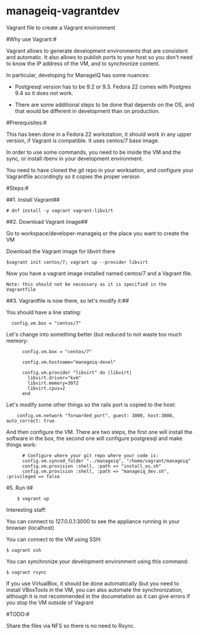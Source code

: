# manageiq-vagrantdev
Vagrant file to  create a Vagrant environment

#Why use Vagrant:#

 

Vagrant allows to generate development environments that are consistent and automatic. It also allows to publish ports to your host so you don't need to know the IP address of the VM, and to synchronize content.

In particular, developing for ManageIQ has some nuances:

- Postgresql version has to be 9.2 or 9.3. Fedora 22 comes with Postgres 9.4 so it does not work.

- There are some additional steps to be done that depends on the OS, and that would be different in development than on production.

 
#Prerequisites:#

This has been done in a Fedora 22 workstation, it should work in any upper version, if Vagrant is compatible. It uses centos/7 base image.

In order to use some commands, you need to be inside the VM and the sync, or install rbenv in your development environment.

You need to have cloned the git repo in your worksation, and configure your Vagrantfile accordingly so it copies the proper version

 
#Steps:#

 
##1. Install Vagrant##
```
# dnf install -y vagrant vagrant-libvirt  
```
 
##2. Download Vagrant image##

Go to workspace/developer-manageiq or the place you want to create the VM

Download the Vagrant image for libvirt there
```
$vagrant init centos/7; vagrant up --provider libvirt  
```
 

Now you have a vagrant image installed named centos/7 and a Vagrant file.
```
Note: this should not be necessary as it is specified in the Vagrantfile
```
 
##3. Vagrantfile is now there, so let's modify it:##

You should have a line stating:

```
  config.vm.box = "centos/7"  
```

Let's change into something better (but reduced to not waste too much memory:
```
      config.vm.box = "centos/7"  
      
      config.vm.hostname="manageiq-devel"  
      
      config.vm.provider "libvirt" do |libvirt|  
        libvirt.driver="kvm"  
        libvirt.memory=3072  
        libvirt.cpus=2  
      end  
```
 

 

Let's modify some other things so the rails port is copied to the host:
```
    config.vm.network "forwarded_port", guest: 3000, host:3000, auto_correct: true  
```
 

And then configure the VM. There are two steps, the first one will install the software in the  box, the second one will configure postgresql and make things work:
```
      # Configure where your git repo where your code is:  
      config.vm.synced_folder "../manageiq", "/home/vagrant/manageiq"  
      config.vm.provision :shell, :path => "install_os.sh"  
      config.vm.provision :shell, :path => "manageiq_dev.sh", :privileged => false  
```
 
#5. Run it#
```
    $ vagrant up  
```
 
Interesting staff:

You can connect to 127.0.0.1:3000 to see the appliance running in your browser (localhost)

You can connect to the VM using SSH:
```
$ vagrant ssh  
```
You can synchronize your development environment using this command:

```
$ vagrant rsync  
```
If you use VirtualBox, it should be done automatically (but you need to install VBoxTools in the VM, you can also automate the synchronization, although it is not recommended in the documetation as it can give errors if you stop the VM outside of Vagrant


#TODO:#

Share the files via NFS so there is no need to Rsync.
